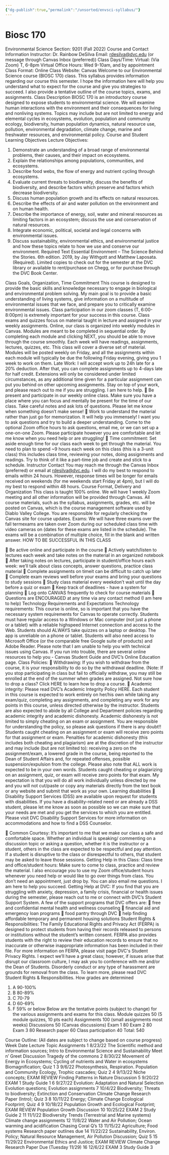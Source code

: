 ```yaml
---
{"dg-publish":true,"permalink":"/unsorted/envsci-syllabus/"}
---
```



# Biosc 170

Environmental Science
Section: 9201
(Fall 2022)
Course and Contact Information
Instructor: Dr. Rainbow DeSilva
Email: rdesilva@dvc.edu (or message through Canvas Inbox (preferred))
Class Days/Time: Virtual: (Via Zoom) T, 6-8pm
Virtual Office Hours: Wed 9-10am, and by appointment
Class Format: Online
Class Website: Canvas
Welcome to our Environmental Science course (BIOSC 170) class. This syllabus provides information
regarding our course this semester. I hope the information here will help you understand what to expect for the
course and give you strategies to succeed. I also provide a tentative outline of the course topics, exams, and
assignments.
Class Description
BIOSC 170 is an introductory course designed to expose students to environmental science. We will
examine human interactions with the environment and their consequences for living and nonliving systems.
Topics may include but are not limited to energy and elemental cycles in ecosystems, evolution, population and
community ecology, biodiversity, human population dynamics, natural resource use, pollution, environmental
degradation, climate change, marine and freshwater resources, and environmental policy.
Course and Student Learning Objectives
Lecture Objectives:
1. Demonstrate an understanding of a broad range of environmental problems, their causes, and their
impact on ecosystems.
2. Explain the relationships among populations, communities, and ecosystems.
3. Describe food webs, the flow of energy and nutrient cycling through ecosystems.
4. Evaluate current threats to biodiversity, discuss the benefits of biodiversity, and describe factors which
preserve and factors which decrease biodiversity.
5. Discuss human population growth and its effects on natural resources.
6. Describe the effects of air and water pollution on the environment and on human health.
7. Describe the importance of energy, soil, water and mineral resources as limiting factors in an ecosystem;
discuss the use and conservation of natural resources.
8. Integrate economic, political, societal and legal concerns with environmental issues.
9. Discuss sustainability, environmental ethics, and environmental justice and how these topics relate to
how we use and conserve our environment.
Required Text
Essential Environment – The Science Behind the Stories. 6th edition. 2019, by Jay Withgott and Matthew
Laposata. (Required). Limited copies to check out for the semester at the DVC library or available to rent/purchase
on Chegg, or for purchase through the DVC Book Center.

Class Goals, Organization, Time Commitment
This course is designed to provide the basic skills and knowledge necessary to engage in biological and
environmental problem solving. My main goal is to provide a basic understanding of living systems, give
information on a multitude of environmental issues that we face, and prepare you to critically examine
environmental issues.
Class participation in our zoom classes (T, 6:00-8:00pm) is extremely important for your success in this course.
Class exams and quizzes focus on material taught in lecture and assigned in your weekly assignments. Online, our
class is organized into weekly modules in Canvas. Modules are meant to be completed in sequential order. By
completing each module and clicking NEXT, you should be able to move through the course smoothly. Each week
will have readings, assignments, lectures, quizzes, etc. This class will cover a diverse set of material.
Modules will be posted weekly on Friday, and all the assignments within each module will typically be due the
following Friday evening, giving you 1 week to work on them.
Late Work: I will accept work up to 24h late for a 20% deduction. After that, you can complete assignments up to
4-days late for half credit. Extensions will only be considered under limited circumstances, as any additional time
given for a particular assignment can put you behind on other upcoming assignments. Stay on top of your work,
and please reach out to me if you are struggling. I am here to help.
 Be present and participate in our weekly online class. Make sure you have a place where you can focus
and mentally be present for the time of our class. Take careful notes and ask lots of questions. Please let
me know when something doesn’t make sense!
 Work to understand the material rather than just go for memorization. It will help you immensely! I want
you to ask questions and try to build a deeper understanding. Come to the optional Zoom office hours to
ask questions, email me, or we can set up a one-on-one Zoom. Please participate however you are
comfortable and let me know when you need help or are struggling!
 Time commitment: Set aside enough time for our class each week to get through the material. You need
to plan to spend ~9 hours each week on this class (this is a 3-unit class) this includes class time, reviewing
your notes, doing assignments and readings. Try to think of it like a part-time job and create and stick to a
schedule.
Instructor Contact
You may reach me through the Canvas Inbox (preferred) or email at rdesilva@dvc.edu. I will do my best to
respond to emails within 24 hours. However, response times will be longer for emails received on weekends (for
me weekends start Friday at 4pm), but I will do my best to respond within 48 hours.
Course Format, Delivery and Organization
This class is taught 100% online. We will have 1 weekly Zoom meeting and all other information will be provided
through Canvas. All course materials, such as the syllabus, assignments, grades, etc. will be posted on Canvas,
which is the course management software used by Diablo Valley College. You are responsible for regularly
checking the Canvas site for course updates.
Exams: We will have three exams over the fall termexams are taken over Zoom during our scheduled class
time with video cameras on (dates for these exams are listed in the schedule). The exams will be a combination
of multiple choice, fill in the blank and written answer.
HOW TO BE SUCCESSFUL IN THIS CLASS

 Be active online and participate in the course
 Actively watch/listen to lectures each week
and take notes on the material in an organized
notebook
 After taking notes on lectures, participate in
student/office hours each week: we’ll talk
about class concepts, answer questions,
practice class material
 Complete assignments on timeit can be
difficult to catch up later
 Complete exam reviews well before your exams
and bring your questions to study sessions
 Study class material every weekdon’t wait until
the day before a quiz or exam
 Keep track of deadlines \- have a system for
planning
 Log onto CANVAS frequently to check for course
materials
 Questions are ENCOURAGED at any time via any
contact method (I am here to help)
Technology Requirements and Expectations
Technology requirements: This course is online, so is important that you have the necessary system
requirements for Canvas to operate correctly. Students must have regular access to a Windows or Mac computer
(not just a phone or a tablet) with a reliable highspeed Internet connection and access to the Web. Students
should ALWAYS take quizzes on a laptop or desktop. The app is unreliable on a phone or tablet. Students will also
need access to Microsoft Office (or the comparable free Google suite of products) and Adobe Reader. Please note
that I am unable to help you with technical issues using Canvas. If you run into trouble, there are several online
resources to help you - Canvas Student Guide and DVC’s Online Education page.
Class Policies:
 Withdrawing: If you wish to withdraw from the course, it is your responsibility to do so by the withdrawal
deadline. (Note: If you stop participating in class but fail to officially withdraw, you may still be enrolled
at the end of the summer when grades are assigned. Not sure how to drop a class? Click HERE to learn
how to drop a course.
 Academic integrity: Please read DVC’s Academic Integrity Policy HERE. Each student in this course is
expected to work entirely on her/his own while taking any exam/quiz, completing any assignments, and
completing any work for any points in this course, unless directed otherwise by the instructor. Students
are also expected to abide by all College and Department policies regarding academic integrity and
academic dishonesty. Academic dishonesty is not limited to simply cheating on an exam or assignment.
You are responsible for understanding the policy, so please ask questions if there is any doubt!! Students
caught cheating on an assignment or exam will receive zero points for that assignment or exam.
Penalties for academic dishonesty (this includes both cheating and plagiarism) are at the discretion of the
instructor and may include (but are not limited to): receiving a zero on the assignment/exam, a lowered
grade in the course, being reported to the Dean of Student Affairs and, for repeated offenses, possible
suspension/expulsion from the college.
Please also note that ALL work is expected to be in your own words. Students caught cheating or plagiarizing on
an assignment, quiz, or exam will receive zero points for that exam. My expectation is that you will do all work
individually unless directed by me and you will not cut/paste or copy any materials directly from the text book or
any website and submit that work as your own.
Learning disabilities
 Disability Support Services (DSS) are available upon request for students with disabilities. If you have a
disability-related need or are already a DSS student, please let me know as soon as possible so we can
make sure that your needs are met and you get the services to which you are entitled. Please visit DVC
Disability Support Services for more information on accommodations and how to find a DSS Counselor.

 Common Courtesy: It’s important to me that we make our class a safe and comfortable space. Whether
an individual is speaking/ commenting on a discussion topic or asking a question, whether it is the
instructor or a student, others in the class are expected to be respectful and pay attention. If a student is
disruptive to the class or disrespectful to others, that student may be asked to leave those sessions.
Getting Help in this Class:
Class time and office/student hours: Make sure to come to class, practice and review the material. I also
encourage you to use my Zoom office/student hours whenever you need help or would like to go over things from
class. You don’t need an appointment, just drop by. You can also email me questions. I am here to help you
succeed.
Getting Help at DVC:
If you find that you are struggling with anxiety, depression, a family crisis, financial or health issues during
the semester, please reach out to me or connect with DVC’s Student Support System.
A few of the support programs that DVC offers are:
 free and confidential mental health and wellness counseling
 financial aid and emergency loan programs
 food pantry through DVC
 help finding affordable temporary and permanent housing solutions
Student Rights & Responsibilities:
The Family Educational Rights and Privacy Act (FERPA) is designed to protect students from having their
records released to persons or institutions without the student’s written consent. FERPA also provides students
with the right to review their education records to ensure that no inaccurate or otherwise inappropriate
information has been included in their file. For more information on FERPA, please visit page DVC's Student
Privacy Rights. I expect we’ll have a great class; however, if issues arise that disrupt our classroom culture, I may
ask you to conference with me and/or the Dean of Students. Disorderly conduct or any type of harassment are
grounds for removal from the class. To learn more, please read DVC Student Rights & Responsibilities.
How grades are determined
1. A 90-100%
2. B 80-89%
3. C 70-79
4. D 60-69%
5. F 59% or below
Below are the tentative points (subject to change) for the various assignments and exams for this class.
Module quizzes 50 (5 module quizzes, 10 pts each)
Assignments 100 (small assignments most weeks)
Discussions 50 (Canvas discussions)
Exam 1 80
Exam 2 80
Exam 3 80
Research paper 60
Class participation 40
Total: 540

Course Outline: (All dates are subject to change based on course progress)
Week Date Lecture Topic Assignments
1 8/23/22 The Scientific method and information sources; Intro to
Environmental Science and Sustainability
Meet n’ Greet Discussion
Tragedy of the commons
2 8/30/22 Movement of Energy in Ecosystems; Cycling of nutrients and
Water in ecosystems
Biomagnification; Quiz 1
3 9/6/22 Photosynthesis, Respiration. Population and Community
Ecology,
Trophic cascades; Quiz 2
4 9/13/22 Niche concepts; EXAM REVIEW Finding Patterns in Nature
Discussion
5 9/20/22 EXAM 1 Study Guide 1
6 9/27/22 Evolution: Adaptation and Natural Selection Evolution questions; Evolution
assignments
7 10/4/22 Biodiversity; Threats to biodiversity; Extinction and
Conservation
Climate Change Research Paper
(Intro); Quiz 3
8 10/11/22 Energy; Climate Change Ecological Footprint; Quiz 4
9 10/18/22 Population Growth and Ecological Footprint; EXAM REVIEW Population Growth Discussion
10 10/25/22 EXAM 2 Study Guide 2
11 11/1/22 Biodiversity Trends (Terrestrial and Marine systems) Climate change assignments
12 11/8/22 Water and Air Pollution; Ocean warming and acidification
Chasing Coral Q’s
13 11/15/22 Agriculture; Food systems Research paper outlines due
14 11/22/22 Sustainability, Environ. Policy; Natural Resource
Management,
Air Pollution Discussion; Quiz 5
15 11/29/22 Environmental Ethics and Justice; EXAM REVIEW Climate Change Research Paper
Due (Tuesday 11/29)
16 12/6/22 EXAM 3 Study Guide 3
